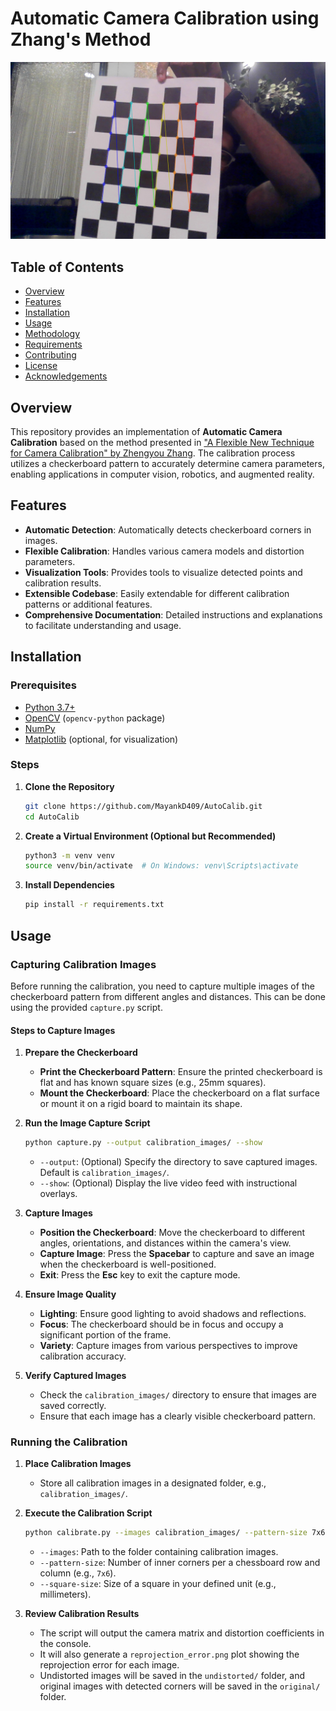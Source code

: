 # Automatic Camera Calibration using Zhang's Method

![Original Calibration Image](https://github.com/MayankD409/AutoCalib/blob/main/Results/original_1.png)

## Table of Contents
- [Overview](#overview)
- [Features](#features)
- [Installation](#installation)
- [Usage](#usage)
- [Methodology](#methodology)
- [Requirements](#requirements)
- [Contributing](#contributing)
- [License](#license)
- [Acknowledgements](#acknowledgements)

## Overview

This repository provides an implementation of **Automatic Camera Calibration** based on the method presented in ["A Flexible New Technique for Camera Calibration" by Zhengyou Zhang](https://www.microsoft.com/en-us/research/publication/a-flexible-new-technique-for-camera-calibration/). The calibration process utilizes a checkerboard pattern to accurately determine camera parameters, enabling applications in computer vision, robotics, and augmented reality.

## Features

- **Automatic Detection**: Automatically detects checkerboard corners in images.
- **Flexible Calibration**: Handles various camera models and distortion parameters.
- **Visualization Tools**: Provides tools to visualize detected points and calibration results.
- **Extensible Codebase**: Easily extendable for different calibration patterns or additional features.
- **Comprehensive Documentation**: Detailed instructions and explanations to facilitate understanding and usage.

## Installation

### Prerequisites

- [Python 3.7+](https://www.python.org/downloads/)
- [OpenCV](https://opencv.org/) (`opencv-python` package)
- [NumPy](https://numpy.org/)
- [Matplotlib](https://matplotlib.org/) (optional, for visualization)

### Steps

1. **Clone the Repository**
    ```bash
    git clone https://github.com/MayankD409/AutoCalib.git
    cd AutoCalib
    ```

2. **Create a Virtual Environment (Optional but Recommended)**
    ```bash
    python3 -m venv venv
    source venv/bin/activate  # On Windows: venv\Scripts\activate
    ```

3. **Install Dependencies**
    ```bash
    pip install -r requirements.txt
    ```

## Usage

### Capturing Calibration Images

Before running the calibration, you need to capture multiple images of the checkerboard pattern from different angles and distances. This can be done using the provided `capture.py` script.

#### **Steps to Capture Images**

1. **Prepare the Checkerboard**
    - **Print the Checkerboard Pattern**: Ensure the printed checkerboard is flat and has known square sizes (e.g., 25mm squares).
    - **Mount the Checkerboard**: Place the checkerboard on a flat surface or mount it on a rigid board to maintain its shape.

2. **Run the Image Capture Script**
    ```bash
    python capture.py --output calibration_images/ --show
    ```
    - `--output`: (Optional) Specify the directory to save captured images. Default is `calibration_images/`.
    - `--show`: (Optional) Display the live video feed with instructional overlays.

3. **Capture Images**
    - **Position the Checkerboard**: Move the checkerboard to different angles, orientations, and distances within the camera's view.
    - **Capture Image**: Press the **Spacebar** to capture and save an image when the checkerboard is well-positioned.
    - **Exit**: Press the **Esc** key to exit the capture mode.

4. **Ensure Image Quality**
    - **Lighting**: Ensure good lighting to avoid shadows and reflections.
    - **Focus**: The checkerboard should be in focus and occupy a significant portion of the frame.
    - **Variety**: Capture images from various perspectives to improve calibration accuracy.

5. **Verify Captured Images**
    - Check the `calibration_images/` directory to ensure that images are saved correctly.
    - Ensure that each image has a clearly visible checkerboard pattern.

### Running the Calibration

1. **Place Calibration Images**
    - Store all calibration images in a designated folder, e.g., `calibration_images/`.

2. **Execute the Calibration Script**
    ```bash
    python calibrate.py --images calibration_images/ --pattern-size 7x6 --square-size 25
    ```

    - `--images`: Path to the folder containing calibration images.
    - `--pattern-size`: Number of inner corners per a chessboard row and column (e.g., `7x6`).
    - `--square-size`: Size of a square in your defined unit (e.g., millimeters).

3. **Review Calibration Results**
    - The script will output the camera matrix and distortion coefficients in the console.
    - It will also generate a `reprojection_error.png` plot showing the reprojection error for each image.
    - Undistorted images will be saved in the `undistorted/` folder, and original images with detected corners will be saved in the `original/` folder.

